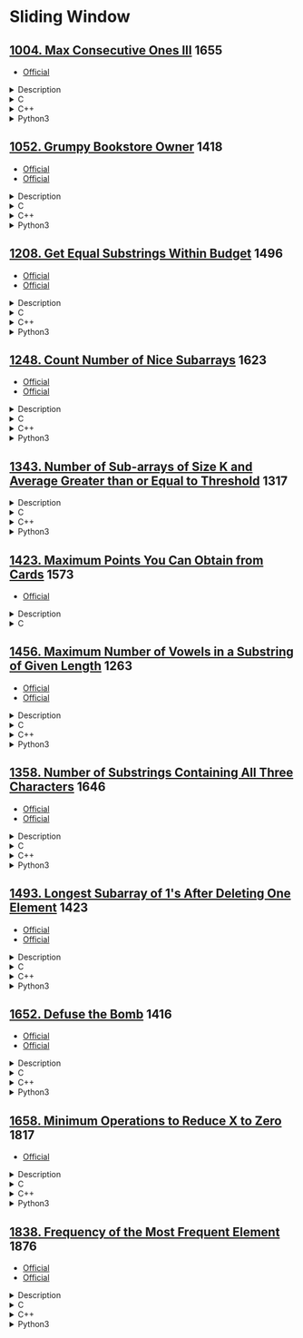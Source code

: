 # Sliding Window

## [1004. Max Consecutive Ones III](https://leetcode.com/problems/max-consecutive-ones-iii/)  1655

- [Official](https://leetcode.cn/problems/max-consecutive-ones-iii/solutions/608931/zui-da-lian-xu-1de-ge-shu-iii-by-leetcod-hw12/)

<details><summary>Description</summary>

```text
Given a binary array nums and an integer k,
return the maximum number of consecutive 1's in the array if you can flip at most k 0's.

Example 1:
Input: nums = [1,1,1,0,0,0,1,1,1,1,0], k = 2
Output: 6
Explanation: [1,1,1,0,0,1,1,1,1,1,1]
Bolded numbers were flipped from 0 to 1. The longest subarray is underlined.

Example 2:
Input: nums = [0,0,1,1,0,0,1,1,1,0,1,1,0,0,0,1,1,1,1], k = 3
Output: 10
Explanation: [0,0,1,1,1,1,1,1,1,1,1,1,0,0,0,1,1,1,1]
Bolded numbers were flipped from 0 to 1. The longest subarray is underlined.

Constraints:
1 <= nums.length <= 10^5
nums[i] is either 0 or 1.
0 <= k <= nums.length
```

<details><summary>Hint</summary>

```text
1. One thing's for sure, we will only flip a zero if it extends an existing window of 1s.
   Otherwise, there's no point in doing it, right? Think Sliding Window!
2. Since we know this problem can be solved using the sliding window construct,
   we might as well focus in that direction for hints.
   Basically, in a given window, we can never have > K zeros, right?
3. We don't have a fixed size window in this case.
   The window size can grow and shrink depending upon the number of zeros we have
   (we don't actually have to flip the zeros here!).
4. The way to shrink or expand a window would be based on the number of zeros that can still be flipped and so on.
```

</details>

</details>

<details><summary>C</summary>

```c
int longestOnes(int *nums, int numsSize, int k) {
    int retVal = 0;

    int flip = 0;
    int left = 0;
    int right = 0;
    for (right = 0; right < numsSize; ++right) {
        flip += (1 - nums[right]);
        while (flip > k) {
            flip -= (1 - nums[left]);
            left += 1;
        }

        retVal = fmax(retVal, right - left + 1);
    }

    return retVal;
}
```

</details>

<details><summary>C++</summary>

```c++
class Solution {
   public:
    int longestOnes(vector<int>& nums, int k) {
        int retVal = 0;

        int numsSize = nums.size();

        int flip = 0;
        int left = 0;
        int right = 0;
        for (right = 0; right < numsSize; ++right) {
            flip += (1 - nums[right]);
            while (flip > k) {
                flip -= (1 - nums[left]);
                left += 1;
            }

            retVal = max(retVal, right - left + 1);
        }

        return retVal;
    }
};
```

</details>

<details><summary>Python3</summary>

```python
class Solution:
    def longestOnes(self, nums: List[int], k: int) -> int:
        retVal = 0

        numsSize = len(nums)

        flip = 0
        left = 0
        right = 0
        for right in range(numsSize):
            flip += (1 - nums[right])
            while flip > k:
                flip -= (1 - nums[left])
                left += 1

            retVal = max(retVal, right - left + 1)

        return retVal
```

</details>

## [1052. Grumpy Bookstore Owner](https://leetcode.com/problems/grumpy-bookstore-owner/)  1418

- [Official](https://leetcode.com/problems/grumpy-bookstore-owner/editorial/)
- [Official](https://leetcode.cn/problems/grumpy-bookstore-owner/solutions/615133/ai-sheng-qi-de-shu-dian-lao-ban-by-leetc-dloq/)

<details><summary>Description</summary>

```text
There is a bookstore owner that has a store open for n minutes. Every minute, some number of customers enter the store.
You are given an integer array customers of length n where customers[i] is the number of the customer
that enters the store at the start of the ith minute and all those customers leave after the end of that minute.

On some minutes, the bookstore owner is grumpy.
You are given a binary array grumpy
where grumpy[i] is 1 if the bookstore owner is grumpy during the ith minute, and is 0 otherwise.

When the bookstore owner is grumpy, the customers of that minute are not satisfied, otherwise, they are satisfied.

The bookstore owner knows a secret technique to keep themselves not grumpy for minutes consecutive minutes,
but can only use it once.

Return the maximum number of customers that can be satisfied throughout the day.

Example 1:
Input: customers = [1,0,1,2,1,1,7,5], grumpy = [0,1,0,1,0,1,0,1], minutes = 3
Output: 16
Explanation: The bookstore owner keeps themselves not grumpy for the last 3 minutes.
The maximum number of customers that can be satisfied = 1 + 1 + 1 + 1 + 7 + 5 = 16.

Example 2:
Input: customers = [1], grumpy = [0], minutes = 1
Output: 1

Constraints:
n == customers.length == grumpy.length
1 <= minutes <= n <= 2 * 10^4
0 <= customers[i] <= 1000
grumpy[i] is either 0 or 1.
```

<details><summary>Hint</summary>

```text
1. Say the store owner uses their power in minute 1 to X and we have some answer A.
   If they instead use their power from minute 2 to X+1,
   we only have to use data from minutes 1, 2, X and X+1 to update our answer A.
```

</details>

</details>

<details><summary>C</summary>

```c
int maxSatisfied(int* customers, int customersSize, int* grumpy, int grumpySize, int minutes) {
    int retVal = 0;

    int i;

    // Calculate initial number of unrealized customers in first 'minutes' window
    int unrealizedCustomers = 0;
    for (i = 0; i < minutes; ++i) {
        unrealizedCustomers += customers[i] * grumpy[i];
    }
    int maxUnrealizedCustomers = unrealizedCustomers;

    // Slide the 'minutes' window across the rest of the customers array
    for (i = minutes; i < customersSize; ++i) {
        // Add current minute's unsatisfied customers if the owner is grumpy
        // and remove the customers that are out of the current window
        unrealizedCustomers += customers[i] * grumpy[i];
        unrealizedCustomers -= customers[i - minutes] * grumpy[i - minutes];

        // Update the maximum unrealized customers
        maxUnrealizedCustomers = fmax(maxUnrealizedCustomers, unrealizedCustomers);
    }

    // Start with maximum possible satisfied customers due to secret technique
    int totalCustomers = maxUnrealizedCustomers;

    // Add the satisfied customers during non-grumpy minutes
    for (i = 0; i < customersSize; ++i) {
        totalCustomers += customers[i] * (1 - grumpy[i]);
    }

    // Return the maximum number of satisfied customers
    retVal = totalCustomers;

    return retVal;
}
```

</details>

<details><summary>C++</summary>

```c++
class Solution {
   public:
    int maxSatisfied(vector<int>& customers, vector<int>& grumpy, int minutes) {
        int retVal = 0;

        // Calculate initial number of unrealized customers in first 'minutes' window
        int unrealizedCustomers = 0;
        for (int i = 0; i < minutes; ++i) {
            unrealizedCustomers += customers[i] * grumpy[i];
        }
        int maxUnrealizedCustomers = unrealizedCustomers;

        // Slide the 'minutes' window across the rest of the customers array
        int customersSize = customers.size();
        for (int i = minutes; i < customersSize; ++i) {
            // Add current minute's unsatisfied customers if the owner is grumpy
            // and remove the customers that are out of the current window
            unrealizedCustomers += customers[i] * grumpy[i];
            unrealizedCustomers -= customers[i - minutes] * grumpy[i - minutes];

            // Update the maximum unrealized customers
            maxUnrealizedCustomers = max(maxUnrealizedCustomers, unrealizedCustomers);
        }

        // Start with maximum possible satisfied customers due to secret technique
        int totalCustomers = maxUnrealizedCustomers;

        // Add the satisfied customers during non-grumpy minutes
        for (int i = 0; i < customersSize; ++i) {
            totalCustomers += customers[i] * (1 - grumpy[i]);
        }

        // Return the maximum number of satisfied customers
        retVal = totalCustomers;

        return retVal;
    }
};
```

</details>

<details><summary>Python3</summary>

```python
class Solution:
    def maxSatisfied(self, customers: List[int], grumpy: List[int], minutes: int) -> int:
        retVal = 0

        # Calculate initial number of unrealized customers in first 'minutes' window
        unrealizedCustomers = 0
        for i in range(minutes):
            unrealizedCustomers += customers[i] * grumpy[i]
        maxUnrealizedCustomers = unrealizedCustomers

        # Slide the 'minutes' window across the rest of the customers array
        customersSize = len(customers)
        for i in range(minutes, customersSize):
            # Add current minute's unsatisfied customers if the owner is grumpy
            # and remove the customers that are out of the current window
            unrealizedCustomers += customers[i] * grumpy[i]
            unrealizedCustomers -= customers[i - minutes] * grumpy[i - minutes]

            # Update the maximum unrealized customers
            maxUnrealizedCustomers = max(maxUnrealizedCustomers, unrealizedCustomers)

        # Start with maximum possible satisfied customers due to secret technique
        totalCustomers = maxUnrealizedCustomers

        # Add the satisfied customers during non-grumpy minutes
        for i in range(customersSize):
            totalCustomers += customers[i] * (1 - grumpy[i])

        # Return the maximum number of satisfied customers
        retVal = totalCustomers

        return retVal
```

</details>

## [1208. Get Equal Substrings Within Budget](https://leetcode.com/problems/get-equal-substrings-within-budget/)  1496

- [Official](https://leetcode.com/problems/get-equal-substrings-within-budget/editorial/)
- [Official](https://leetcode.cn/problems/get-equal-substrings-within-budget/solutions/591367/jin-ke-neng-shi-zi-fu-chuan-xiang-deng-b-higz/)

<details><summary>Description</summary>

```text
You are given two strings s and t of the same length and an integer maxCost.

You want to change s to t. Changing the ith character of s to ith character of t costs |s[i] - t[i]|
(i.e., the absolute difference between the ASCII values of the characters).

Return the maximum length of a substring of s that can be changed to be the same
as the corresponding substring of t with a cost less than or equal to maxCost.
If there is no substring from s that can be changed to its corresponding substring from t, return 0.

Example 1:
Input: s = "abcd", t = "bcdf", maxCost = 3
Output: 3
Explanation: "abc" of s can change to "bcd".
That costs 3, so the maximum length is 3.

Example 2:
Input: s = "abcd", t = "cdef", maxCost = 3
Output: 1
Explanation: Each character in s costs 2 to change to character in t,  so the maximum length is 1.

Example 3:
Input: s = "abcd", t = "acde", maxCost = 0
Output: 1
Explanation: You cannot make any change, so the maximum length is 1.

Constraints:
1 <= s.length <= 10^5
t.length == s.length
0 <= maxCost <= 10^6
s and t consist of only lowercase English letters.
```

<details><summary>Hint</summary>

```text
1. Calculate the differences between a[i] and b[i].
2. Use a sliding window to track the longest valid substring.
```

</details>

</details>

<details><summary>C</summary>

```c
int equalSubstring(char* s, char* t, int maxCost) {
    int retVal = 0;

    int sSize = strlen(s);

    int cost = 0;
    int start = 0;
    int end = 0;
    for (end = 0; end < sSize; ++end) {
        cost += abs(s[end] - t[end]);
        while (cost > maxCost) {
            cost -= abs(s[start] - t[start]);
            start += 1;
        }
        retVal = fmax(retVal, end - start + 1);
    }

    return retVal;
}
```

</details>

<details><summary>C++</summary>

```c++
class Solution {
   public:
    int equalSubstring(string s, string t, int maxCost) {
        int retVal = 0;

        int sSize = s.size();

        int cost = 0;
        int start = 0;
        int end = 0;
        for (end = 0; end < sSize; ++end) {
            cost += abs(s[end] - t[end]);
            while (cost > maxCost) {
                cost -= abs(s[start] - t[start]);
                start += 1;
            }
            retVal = max(retVal, end - start + 1);
        }

        return retVal;
    }
};
```

</details>

<details><summary>Python3</summary>

```python
class Solution:
    def equalSubstring(self, s: str, t: str, maxCost: int) -> int:
        retVal = 0

        sSize = len(s)

        cost = 0
        start = 0
        end = 0
        for end in range(sSize):
            cost += abs(ord(s[end]) - ord(t[end]))
            while cost > maxCost:
                cost -= abs(ord(s[start]) - ord(t[start]))
                start += 1
            retVal = max(retVal, end-start+1)

        return retVal
```

</details>

## [1248. Count Number of Nice Subarrays](https://leetcode.com/problems/count-number-of-nice-subarrays/)  1623

- [Official](https://leetcode.com/problems/count-number-of-nice-subarrays/editorial/)
- [Official](https://leetcode.cn/problems/count-number-of-nice-subarrays/solutions/211268/tong-ji-you-mei-zi-shu-zu-by-leetcode-solution/)

<details><summary>Description</summary>

```text
Given an array of integers nums and an integer k. A continuous subarray is called nice if there are k odd numbers on it.

Return the number of nice sub-arrays.

Example 1:
Input: nums = [1,1,2,1,1], k = 3
Output: 2
Explanation: The only sub-arrays with 3 odd numbers are [1,1,2,1] and [1,2,1,1].

Example 2:
Input: nums = [2,4,6], k = 1
Output: 0
Explanation: There are no odd numbers in the array.

Example 3:
Input: nums = [2,2,2,1,2,2,1,2,2,2], k = 2
Output: 16

Constraints:
1 <= nums.length <= 50000
1 <= nums[i] <= 10^5
1 <= k <= nums.length
```

<details><summary>Hint</summary>

```text
1. After replacing each even by zero and every odd by one can we use prefix sum to find answer ?
2. Can we use two pointers to count number of sub-arrays ?
3. Can we store indices of odd numbers and for each k indices count number of sub-arrays contains them ?
```

</details>

</details>

<details><summary>C</summary>

```c
int numberOfSubarrays(int* nums, int numsSize, int k) {
    int retVal = 0;

    int initialGap = 0;
    int qsize = 0;
    int start = 0;
    for (int end = 0; end < numsSize; ++end) {
        // If current element is odd, increment qsize by 1.
        if (nums[end] % 2 == 1) {
            qsize += 1;
        }

        if (qsize == k) {
            initialGap = 0;

            // Calculate the number of even elements in the beginning of subarray.
            while (qsize == k) {
                qsize -= nums[start] % 2;
                initialGap += 1;
                start += 1;
            }
        }

        retVal += initialGap;
    }

    return retVal;
}
```

</details>

<details><summary>C++</summary>

```c++
class Solution {
   public:
    int numberOfSubarrays(vector<int>& nums, int k) {
        int retVal = 0;

        int numsSize = nums.size();

        int initialGap = 0;
        int qsize = 0;
        int start = 0;
        for (int end = 0; end < numsSize; ++end) {
            // If current element is odd, increment qsize by 1.
            if (nums[end] % 2 == 1) {
                qsize += 1;
            }

            if (qsize == k) {
                initialGap = 0;

                // Calculate the number of even elements in the beginning of subarray.
                while (qsize == k) {
                    qsize -= nums[start] % 2;
                    initialGap += 1;
                    start += 1;
                }
            }

            retVal += initialGap;
        }

        return retVal;
    }
};
```

</details>

<details><summary>Python3</summary>

```python
class Solution:
    def numberOfSubarrays(self, nums: List[int], k: int) -> int:
        retVal = 0

        numsSize = len(nums)

        initialGap = 0
        qsize = 0
        start = 0
        for end in range(numsSize):
            # If current element is odd, increment qsize by 1.
            if nums[end] % 2 == 1:
                qsize += 1

            if qsize == k:
                initialGap = 0

                while qsize == k:   # Calculate the number of even elements in the beginning of subarray.
                    qsize -= nums[start] % 2
                    initialGap += 1
                    start += 1

            retVal += initialGap

        return retVal
```

</details>

## [1343. Number of Sub-arrays of Size K and Average Greater than or Equal to Threshold](https://leetcode.com/problems/number-of-sub-arrays-of-size-k-and-average-greater-than-or-equal-to-threshold/)  1317

<details><summary>Description</summary>

```text
Given an array of integers arr and two integers k and threshold,
return the number of sub-arrays of size k and average greater than or equal to threshold.

Example 1:
Input: arr = [2,2,2,2,5,5,5,8], k = 3, threshold = 4
Output: 3
Explanation: Sub-arrays [2,5,5],[5,5,5] and [5,5,8] have averages 4, 5 and 6 respectively.
All other sub-arrays of size 3 have averages less than 4 (the threshold).

Example 2:
Input: arr = [11,13,17,23,29,31,7,5,2,3], k = 3, threshold = 5
Output: 6
Explanation: The first 6 sub-arrays of size 3 have averages greater than 5. Note that averages are not integers.

Constraints:
1 <= arr.length <= 10^5
1 <= arr[i] <= 10^4
1 <= k <= arr.length
0 <= threshold <= 10^4
```

<details><summary>Hint</summary>

```text
1. Start with a window of size K and test its average against the threshold.
2. Keep moving the window by one element maintaining its size k until you cover the whole array.
   count number of windows that satisfy that its average is greater than the threshold.
```

</details>

</details>

<details><summary>C</summary>

```c
int numOfSubarrays(int* arr, int arrSize, int k, int threshold) {
    int retVal = 0;

    long long prefixSum = 0;  // 1 <= arr.length <= 10^5, 1 <= arr[i] <= 10^4, 1 <= k <= arr.length
    int i;
    for (i = 0; i < (k - 1); ++i) {
        prefixSum += arr[i];
    }

    for (i = (k - 1); i < arrSize; ++i) {
        prefixSum += arr[i];
        if ((prefixSum / k) >= threshold) {
            ++retVal;
        }

        prefixSum -= arr[i - k + 1];
    }

    return retVal;
}
```

</details>

<details><summary>C++</summary>

```c++
class Solution {
   public:
    int numOfSubarrays(vector<int>& arr, int k, int threshold) {
        int retVal = 0;

        int arrSize = arr.size();

        long long prefixSum = 0;  // 1 <= arr.length <= 10^5, 1 <= arr[i] <= 10^4, 1 <= k <= arr.length
        for (int i = 0; i < (k - 1); ++i) {
            prefixSum += arr[i];
        }

        for (int i = (k - 1); i < arrSize; ++i) {
            prefixSum += arr[i];
            if ((prefixSum / k) >= threshold) {
                ++retVal;
            }

            prefixSum -= arr[i - k + 1];
        }

        return retVal;
    }
};
```

</details>

<details><summary>Python3</summary>

```python
class Solution:
    def numOfSubarrays(self, arr: List[int], k: int, threshold: int) -> int:
        retVal = 0

        arrSize = len(arr)

        prefixSum = 0
        for i in range(k-1):
            prefixSum += arr[i]

        for i in range(k-1, arrSize):
            prefixSum += arr[i]
            if prefixSum // k >= threshold:
                retVal += 1
            prefixSum -= arr[i-k+1]

        return retVal
```

</details>

## [1423. Maximum Points You Can Obtain from Cards](https://leetcode.com/problems/maximum-points-you-can-obtain-from-cards/)  1573

- [Official](https://leetcode.cn/problems/maximum-points-you-can-obtain-from-cards/solutions/514347/ke-huo-de-de-zui-da-dian-shu-by-leetcode-7je9/)

<details><summary>Description</summary>

```text
There are several cards arranged in a row, and each card has an associated number of points.
The points are given in the integer array cardPoints.

In one step, you can take one card from the beginning or from the end of the row. You have to take exactly k cards.

Your score is the sum of the points of the cards you have taken.

Given the integer array cardPoints and the integer k, return the maximum score you can obtain.

Example 1:
Input: cardPoints = [1,2,3,4,5,6,1], k = 3
Output: 12
Explanation: After the first step, your score will always be 1.
However, choosing the rightmost card first will maximize your total score.
The optimal strategy is to take the three cards on the right, giving a final score of 1 + 6 + 5 = 12.

Example 2:
Input: cardPoints = [2,2,2], k = 2
Output: 4
Explanation: Regardless of which two cards you take, your score will always be 4.

Example 3:
Input: cardPoints = [9,7,7,9,7,7,9], k = 7
Output: 55
Explanation: You have to take all the cards. Your score is the sum of points of all cards.

Constraints:
1 <= cardPoints.length <= 10^5
1 <= cardPoints[i] <= 10^4
1 <= k <= cardPoints.length
```

</details>

<details><summary>C</summary>

```c
int maxScore(int* cardPoints, int cardPointsSize, int k) {
    int retVal = 0;

    /* maximum sum of k elements that take one card from the beginning or from the end of the row
     * => minimum sum of n-k continuously elements
     *
     *  +---------------------------+
     *  | 1 | 2 | 3 | 4 | 5 | 6 | 1 |
     *  +---------------------------+
     *  |->minsum(n-k)<-|
     *      |->minsum(n-k)<-|
     *          |->minsum(n-k)<-|
     *              |->minsum(n-k)<-|
     */
    int windowSum = 0;
    int windowSize = cardPointsSize - k;
    int i;
    for (i = 0; i < windowSize; ++i) {
        windowSum += cardPoints[i];
    }

    int totalSum = windowSum;
    int minSum = windowSum;
    for (i = windowSize; i < cardPointsSize; ++i) {
        totalSum += cardPoints[i];

        windowSum += (cardPoints[i] - cardPoints[i - windowSize]);
        minSum = fmin(minSum, windowSum);
    }
    retVal = totalSum - minSum;

    return retVal;
}
```

</details>

## [1456. Maximum Number of Vowels in a Substring of Given Length](https://leetcode.com/problems/maximum-number-of-vowels-in-a-substring-of-given-length/)  1263

- [Official](https://leetcode.com/problems/maximum-number-of-vowels-in-a-substring-of-given-length/editorial/)
- [Official](https://leetcode.cn/problems/maximum-number-of-vowels-in-a-substring-of-given-length/solutions/518995/ding-chang-zi-chuan-zhong-yuan-yin-de-zu-4ka7/)

<details><summary>Description</summary>

```text
Given a string s and an integer k, return the maximum number of vowel letters in any substring of s with length k.

Vowel letters in English are 'a', 'e', 'i', 'o', and 'u'.

Example 1:
Input: s = "abciiidef", k = 3
Output: 3
Explanation: The substring "iii" contains 3 vowel letters.

Example 2:
Input: s = "aeiou", k = 2
Output: 2
Explanation: Any substring of length 2 contains 2 vowels.

Example 3:
Input: s = "leetcode", k = 3
Output: 2
Explanation: "lee", "eet" and "ode" contain 2 vowels.

Constraints:
1 <= s.length <= 10^5
s consists of lowercase English letters.
1 <= k <= s.length
```

<details><summary>Hint</summary>

```text
1. Keep a window of size k and maintain the number of vowels in it.
2. Keep moving the window and update the number of vowels while moving. Answer is max number of vowels of any window.
```

</details>

</details>

<details><summary>C</summary>

```c
int maxVowels(char* s, int k) {
    int retVal = 0;

#define MAX_VOWELS_SIZE (5)
    char vowels[MAX_VOWELS_SIZE] = {'a', 'e', 'i', 'o', 'u'};

    int i, j;

    int count = 0;
    for (i = 0; i < k; ++i) {
        for (j = 0; j < MAX_VOWELS_SIZE; ++j) {
            if (s[i] == vowels[j]) {
                ++count;
                break;
            }
        }
    }
    retVal = count;

    int sSize = strlen(s);
    for (i = k; i < sSize; ++i) {
        for (j = 0; j < MAX_VOWELS_SIZE; ++j) {
            if (s[i] == vowels[j]) {
                ++count;
            }

            if (s[i - k] == vowels[j]) {
                --count;
            }
        }
        retVal = fmax(retVal, count);
    }

    return retVal;
}
```

</details>

<details><summary>C++</summary>

```c++
class Solution {
   public:
    int maxVowels(string s, int k) {
        int retVal = 0;

        vector<char> vowels = {'a', 'e', 'i', 'o', 'u'};

        int count = 0;
        for (int i = 0; i < k; ++i) {
            for (auto c : vowels) {
                if (s[i] == c) {
                    ++count;
                    break;
                }
            }
        }
        retVal = count;

        int sSize = s.size();
        for (int i = k; i < sSize; ++i) {
            for (auto c : vowels) {
                if (s[i] == c) {
                    ++count;
                }

                if (s[i - k] == c) {
                    --count;
                }
            }
            retVal = max(retVal, count);
        }

        return retVal;
    }
};
```

</details>

<details><summary>Python3</summary>

```python
class Solution:
    def maxVowels(self, s: str, k: int) -> int:
        retVal = 0

        vowels = {'a', 'e', 'i', 'o', 'u'}

        count = 0
        for i in range(k):
            count += int(s[i] in vowels)
        retVal = count

        for i in range(k, len(s)):
            count += int(s[i] in vowels)
            count -= int(s[i - k] in vowels)
            retVal = max(retVal, count)

        return retVal
```

</details>

## [1358. Number of Substrings Containing All Three Characters](https://leetcode.com/problems/number-of-substrings-containing-all-three-characters/)  1646

- [Official](https://leetcode.com/problems/number-of-substrings-containing-all-three-characters/editorial/)
- [Official](https://leetcode.cn/problems/number-of-substrings-containing-all-three-characters/solutions/109170/bao-han-suo-you-san-chong-zi-fu-de-zi-zi-fu-chuan-/)

<details><summary>Description</summary>

```text
Given a string s consisting only of characters a, b and c.

Return the number of substrings containing at least one occurrence of all these characters a, b and c.

Example 1:
Input: s = "abcabc"
Output: 10
Explanation: The substrings containing at least one occurrence of
the characters a, b and c are "abc", "abca", "abcab", "abcabc", "bca", "bcab", "bcabc", "cab", "cabc" and "abc" (again).

Example 2:
Input: s = "aaacb"
Output: 3
Explanation: The substrings containing at least one occurrence of
the characters a, b and c are "aaacb", "aacb" and "acb".

Example 3:
Input: s = "abc"
Output: 1

Constraints:
3 <= s.length <= 5 x 10^4
s only consists of a, b or c characters.
```

<details><summary>Hint</summary>

```text
1. For each position we simply need to find the first occurrence of a/b/c on or after this position.
2. So we can pre-compute three link-list of indices of each a, b, and c.
```

</details>

</details>

<details><summary>C</summary>

```c
int numberOfSubstrings(char* s) {
    int retVal = 0;

    int lastPos[3] = {-1, -1, -1};  // Track last position of a, b, c
    int sSize = strlen(s);
    for (int pos = 0; pos < sSize; pos++) {
        // Update last position of current character
        lastPos[s[pos] - 'a'] = pos;

        // Add count of valid substrings ending at current position
        // If any character is missing, min will be -1
        // Else min gives leftmost required character position
        retVal += 1 + fmin(lastPos[0], fmin(lastPos[1], lastPos[2]));
    }

    return retVal;
}
```

</details>

<details><summary>C++</summary>

```c++
class Solution {
   public:
    int numberOfSubstrings(string s) {
        int retVal = 0;

        vector<int> lastPos = {-1, -1, -1};  // Track last position of a, b, c
        int sSize = s.length();
        for (int pos = 0; pos < sSize; pos++) {
            // Update last position of current character
            lastPos[s[pos] - 'a'] = pos;

            // Add count of valid substrings ending at current position
            // If any character is missing, min will be -1
            // Else min gives leftmost required character position
            retVal += 1 + min({lastPos[0], lastPos[1], lastPos[2]});
        }

        return retVal;
    }
};
```

</details>

<details><summary>Python3</summary>

```python
class Solution:
    def numberOfSubstrings(self, s: str) -> int:
        retVal = 0

        lastPos = [-1] * 3  # Track last position of a, b, c
        sSize = len(s)
        for pos in range(sSize):
            # Update last position of current character
            lastPos[ord(s[pos]) - ord("a")] = pos

            # Add count of valid substrings ending at current position
            # If any character is missing, min will be -1
            # Else min gives leftmost required character position
            retVal += 1 + min(lastPos)

        return retVal
```

</details>

## [1493. Longest Subarray of 1's After Deleting One Element](https://leetcode.com/problems/longest-subarray-of-1s-after-deleting-one-element/)  1423

- [Official](https://leetcode.com/problems/longest-subarray-of-1s-after-deleting-one-element/editorial/)
- [Official](https://leetcode.cn/problems/longest-subarray-of-1s-after-deleting-one-element/solutions/327132/shan-diao-yi-ge-yuan-su-yi-hou-quan-wei-1-de-zui-c/)

<details><summary>Description</summary>

```text
Given a binary array nums, you should delete one element from it.

Return the size of the longest non-empty subarray containing only 1's in the resulting array.
Return 0 if there is no such subarray.

Example 1:
Input: nums = [1,1,0,1]
Output: 3
Explanation: After deleting the number in position 2, [1,1,1] contains 3 numbers with value of 1's.

Example 2:
Input: nums = [0,1,1,1,0,1,1,0,1]
Output: 5
Explanation: After deleting the number in position 4, [0,1,1,1,1,1,0,1] longest subarray with value of 1's is [1,1,1,1,1].

Example 3:
Input: nums = [1,1,1]
Output: 2
Explanation: You must delete one element.

Constraints:
1 <= nums.length <= 10^5
nums[i] is either 0 or 1.
```

<details><summary>Hint</summary>

```text
1. Maintain a sliding window where there is at most one zero on it.
```

</details>

</details>

<details><summary>C</summary>

```c
int longestSubarray(int* nums, int numsSize) {
    int retVal = 0;

    int i;
    int start = 0;
    int zeroCount = 0;
    for (i = 0; i < numsSize; ++i) {
        if (nums[i] == 0) {
            ++zeroCount;
        }

        while (zeroCount > 1) {
            if (nums[start] == 0) {
                --zeroCount;
            }
            ++start;
        }

        retVal = fmax(retVal, i - start);
    }

    return retVal;
}
```

</details>

<details><summary>C++</summary>

```c++
class Solution {
   public:
    int longestSubarray(vector<int>& nums) {
        int retVal = 0;

        int numsSize = nums.size();

        int start = 0;
        int zeroCount = 0;
        for (int i = 0; i < numsSize; ++i) {
            if (nums[i] == 0) {
                ++zeroCount;
            }

            while (zeroCount > 1) {
                if (nums[start] == 0) {
                    --zeroCount;
                }
                ++start;
            }

            retVal = max(retVal, i - start);
        }

        return retVal;
    }
};
```

</details>

<details><summary>Python3</summary>

```python
class Solution:
    def longestSubarray(self, nums: List[int]) -> int:
        retVal = 0

        numsSize = len(nums)

        start = 0
        zeroCount = 0
        for i in range(numsSize):
            if nums[i] == 0:
                zeroCount += 1

            while zeroCount > 1:
                if nums[start] == 0:
                    zeroCount -= 1
                start += 1

            retVal = max(retVal, i-start)

        return retVal
```

</details>

## [1652. Defuse the Bomb](https://leetcode.com/problems/defuse-the-bomb/)  1416

- [Official](https://leetcode.com/problems/defuse-the-bomb/editorial/)
- [Official](https://leetcode.cn/problems/defuse-the-bomb/solutions/1843157/chai-zha-dan-by-leetcode-solution-01x3/)

<details><summary>Description</summary>

```text
You have a bomb to defuse, and your time is running out!
Your informer will provide you with a circular array code of length of n and a key k.

To decrypt the code, you must replace every number. All the numbers are replaced simultaneously.
- If k > 0, replace the ith number with the sum of the next k numbers.
- If k < 0, replace the ith number with the sum of the previous k numbers.
- If k == 0, replace the ith number with 0.

As code is circular, the next element of code[n-1] is code[0], and the previous element of code[0] is code[n-1].

Given the circular array code and an integer key k, return the decrypted code to defuse the bomb!

Example 1:
Input: code = [5,7,1,4], k = 3
Output: [12,10,16,13]
Explanation: Each number is replaced by the sum of the next 3 numbers.
The decrypted code is [7+1+4, 1+4+5, 4+5+7, 5+7+1]. Notice that the numbers wrap around.

Example 2:
Input: code = [1,2,3,4], k = 0
Output: [0,0,0,0]
Explanation: When k is zero, the numbers are replaced by 0.

Example 3:
Input: code = [2,4,9,3], k = -2
Output: [12,5,6,13]
Explanation: The decrypted code is [3+9, 2+3, 4+2, 9+4].
Notice that the numbers wrap around again. If k is negative, the sum is of the previous numbers.

Constraints:
n == code.length
1 <= n <= 100
1 <= code[i] <= 100
-(n - 1) <= k <= n - 1
```

<details><summary>Hint</summary>

```text
1. As the array is circular, use modulo to find the correct index.
2. The constraints are low enough for a brute-force solution.
```

</details>

</details>

<details><summary>C</summary>

```c
/**
 * Note: The returned array must be malloced, assume caller calls free().
 */
int *decrypt(int *code, int codeSize, int k, int *returnSize) {
    int *pRetVal = NULL;

    (*returnSize) = 0;
    pRetVal = (int *)calloc(codeSize, sizeof(int));
    if (pRetVal == NULL) {
        perror("calloc");
        return pRetVal;
    }
    (*returnSize) = codeSize;

    if (k == 0) {
        return pRetVal;
    }

    int start = 1;
    int end = k;
    if (k < 0) {  // If k < 0, the starting point will be end of the array.
        start = codeSize - abs(k);
        end = codeSize - 1;
    }

    int sum = 0;
    for (int i = start; i <= end; i++) {
        sum += code[i];
    }

    // Scan through the code array as i moving to the right, update the window sum.
    for (int i = 0; i < codeSize; i++) {
        pRetVal[i] = sum;
        sum -= code[start % codeSize];
        sum += code[(end + 1) % codeSize];
        start++;
        end++;
    }

    return pRetVal;
}
```

</details>

<details><summary>C++</summary>

```c++
class Solution {
   public:
    vector<int> decrypt(vector<int>& code, int k) {
        vector<int> retVal;

        int codeSize = code.size();

        retVal.assign(codeSize, 0);
        if (k == 0) {
            return retVal;
        }

        int start = 1;
        int end = k;
        if (k < 0) {  // If k < 0, the starting point will be end of the array.
            start = codeSize - abs(k);
            end = codeSize - 1;
        }

        int sum = 0;
        for (int i = start; i <= end; i++) {
            sum += code[i];
        }

        // Scan through the code array as i moving to the right, update the window sum.
        for (int i = 0; i < codeSize; i++) {
            retVal[i] = sum;
            sum -= code[start % codeSize];
            sum += code[(end + 1) % codeSize];
            start++;
            end++;
        }

        return retVal;
    }
};
```

</details>

<details><summary>Python3</summary>

```python
class Solution:
    def decrypt(self, code: List[int], k: int) -> List[int]:
        retVal = []

        codeSize = len(code)
        retVal = [0] * codeSize
        if k == 0:
            return retVal

        start = 1
        end = k
        if k < 0:  # If k < 0, the starting point will be end of the array.
            start = codeSize - abs(k)
            end = codeSize - 1

        sum = 0
        for i in range(start, end + 1):
            sum += code[i]

        # Scan through the code array as i moving to the right, update the window sum.
        for i in range(codeSize):
            retVal[i] = sum
            sum -= code[start % codeSize]
            sum += code[(end + 1) % codeSize]
            start += 1
            end += 1

        return retVal
```

</details>

## [1658. Minimum Operations to Reduce X to Zero](https://leetcode.com/problems/minimum-operations-to-reduce-x-to-zero/)  1817

- [Official](https://leetcode.cn/problems/minimum-operations-to-reduce-x-to-zero/solutions/2047253/jiang-x-jian-dao-0-de-zui-xiao-cao-zuo-s-hl7u/)

<details><summary>Description</summary>

```text
You are given an integer array nums and an integer x.
In one operation, you can either remove the leftmost
or the rightmost element from the array nums and subtract its value from x.
Note that this modifies the array for future operations.

Return the minimum number of operations to reduce x to exactly 0 if it is possible, otherwise, return -1.

Example 1:
Input: nums = [1,1,4,2,3], x = 5
Output: 2
Explanation: The optimal solution is to remove the last two elements to reduce x to zero.

Example 2:
Input: nums = [5,6,7,8,9], x = 4
Output: -1

Example 3:
Input: nums = [3,2,20,1,1,3], x = 10
Output: 5
Explanation: The optimal solution is to remove the last three elements
and the first two elements (5 operations in total) to reduce x to zero.

Constraints:
1 <= nums.length <= 10^5
1 <= nums[i] <= 10^4
1 <= x <= 10^9
```

<details><summary>Hint</summary>

```text
1. Think in reverse; instead of finding the minimum prefix + suffix, find the maximum subarray.
2. Finding the maximum subarray is standard and can be done greedily.
```

</details>

</details>

<details><summary>C</summary>

```c
int minOperations(int* nums, int numsSize, int x) {
    int retVal = -1;

    int target = 0;
    int i;
    for (i = 0; i < numsSize; ++i) {
        target += nums[i];
    }
    target -= x;
    if (target < 0) {
        return retVal;
    }

    /* https://leetcode.cn/problems/minimum-operations-to-reduce-x-to-zero/solutions/485281/shi-yong-hua-dong-chuang-kou-zhao-zhong-jian-zui-c/
     *  sum(fragment of nums) = sum(nums) - x
     *  Example
     *  +-------------------+   +----------------------------+
     *  | sum-x     | x=5   |   | x=10  | sum-x  | x=10      |
     *  | = 11-5    |       |   |       | =30-10 |           |
     *  +-------------------+   +----------------------------+
     *  | 1 | 1 | 4 | 2 | 3 |   | 3 | 2 |   20   | 1 | 1 | 3 |
     *  +-------------------+   +----------------------------+
     */
    int sum = 0;
    int head = 0;
    int tail = 0;
    for (tail = 0; tail < numsSize; ++tail) {
        sum += nums[tail];

        while (sum > target) {
            sum -= nums[head];
            ++head;
        }

        if (sum == target) {
            retVal = fmax(retVal, (tail - head + 1));
        }
    }
    retVal = ((retVal < 0) ? (-1) : (numsSize - retVal));

    return retVal;
}
```

</details>

<details><summary>C++</summary>

```c++
class Solution {
   public:
    int minOperations(vector<int>& nums, int x) {
        int retVal = -1;

        int target = accumulate(nums.begin(), nums.end(), 0) - x;
        if (target < 0) {
            return retVal;
        }

        /* https://leetcode.cn/problems/minimum-operations-to-reduce-x-to-zero/solutions/485281/shi-yong-hua-dong-chuang-kou-zhao-zhong-jian-zui-c/
         *  sum(fragment of nums) = sum(nums) - x
         *  Example
         *  +-------------------+   +----------------------------+
         *  | sum-x     | x=5   |   | x=10  | sum-x  | x=10      |
         *  | = 11-5    |       |   |       | =30-10 |           |
         *  +-------------------+   +----------------------------+
         *  | 1 | 1 | 4 | 2 | 3 |   | 3 | 2 |   20   | 1 | 1 | 3 |
         *  +-------------------+   +----------------------------+
         */
        int numsSize = nums.size();
        int sum = 0;
        int start = 0;
        for (int tail = 0; tail < numsSize; ++tail) {
            sum += nums[tail];
            while (sum > target) {
                sum -= nums[start++];
            }

            if (sum == target) {
                retVal = max(retVal, tail - start + 1);
            }
        }

        if (retVal != -1) {
            retVal = numsSize - retVal;
        }

        return retVal;
    }
};
```

</details>

<details><summary>Python3</summary>

```python
class Solution:
    def minOperations(self, nums: List[int], x: int) -> int:
        retVal = -1

        target = sum(nums) - x
        if target < 0:
            return retVal

        # /* https://leetcode.cn/problems/minimum-operations-to-reduce-x-to-zero/solutions/485281/shi-yong-hua-dong-chuang-kou-zhao-zhong-jian-zui-c/
        #  *  sum(fragment of nums) = sum(nums) - x
        #  *  Example
        #  *  +-------------------+   +----------------------------+
        #  *  | sum-x     | x=5   |   | x=10  | sum-x  | x=10      |
        #  *  | = 11-5    |       |   |       | =30-10 |           |
        #  *  +-------------------+   +----------------------------+
        #  *  | 1 | 1 | 4 | 2 | 3 |   | 3 | 2 |   20   | 1 | 1 | 3 |
        #  *  +-------------------+   +----------------------------+
        #  */
        numsSize = len(nums)
        sumOfNums = 0
        start = 0
        for tail in range(numsSize):
            sumOfNums += nums[tail]
            while sumOfNums > target:
                sumOfNums -= nums[start]
                start += 1

            if sumOfNums == target:
                retVal = max(retVal, tail-start+1)

        if retVal != -1:
            retVal = numsSize - retVal

        return retVal
```

</details>

## [1838. Frequency of the Most Frequent Element](https://leetcode.com/problems/frequency-of-the-most-frequent-element/)  1876

- [Official](https://leetcode.com/problems/frequency-of-the-most-frequent-element/editorial/)
- [Official](https://leetcode.cn/problems/frequency-of-the-most-frequent-element/solutions/742719/zui-gao-pin-yuan-su-de-pin-shu-by-leetco-q5g9/)

<details><summary>Description</summary>

```text
The frequency of an element is the number of times it occurs in an array.

You are given an integer array nums and an integer k.
In one operation, you can choose an index of nums and increment the element at that index by 1.

Return the maximum possible frequency of an element after performing at most k operations.

Example 1:
Input: nums = [1,2,4], k = 5
Output: 3
Explanation: Increment the first element three times and the second element two times to make nums = [4,4,4].
4 has a frequency of 3.

Example 2:
Input: nums = [1,4,8,13], k = 5
Output: 2
Explanation: There are multiple optimal solutions:
- Increment the first element three times to make nums = [4,4,8,13]. 4 has a frequency of 2.
- Increment the second element four times to make nums = [1,8,8,13]. 8 has a frequency of 2.
- Increment the third element five times to make nums = [1,4,13,13]. 13 has a frequency of 2.

Example 3:
Input: nums = [3,9,6], k = 2
Output: 1

Constraints:
1 <= nums.length <= 10^5
1 <= nums[i] <= 10^5
1 <= k <= 10^5
```

<details><summary>Hint</summary>

```text
1. Note that you can try all values in a brute force manner and find the maximum frequency of that value.
2. To find the maximum frequency of a value consider the biggest elements smaller than or equal to this value
```

</details>

</details>

<details><summary>C</summary>

```c
int compareInteger(const void* n1, const void* n2) {
    // ascending order
    return (*(int*)n1 > *(int*)n2);
}
int maxFrequency(int* nums, int numsSize, int k) {
    int retVal = 0;

    qsort(nums, numsSize, sizeof(int), compareInteger);

    long current = 0;
    int left = 0;
    long target;
    int right;
    for (right = 0; right < numsSize; right++) {
        target = nums[right];
        current += target;

        if ((right - left + 1) * target - current > k) {
            current -= nums[left];
            left++;
        }
    }
    retVal = numsSize - left;

    return retVal;
}
```

</details>

<details><summary>C++</summary>

```c++
class Solution {
   public:
    int maxFrequency(vector<int>& nums, int k) {
        int retVal = 0;

        sort(nums.begin(), nums.end());

        int numsSize = nums.size();
        long current = 0;
        int left = 0;
        for (int right = 0; right < numsSize; right++) {
            long target = nums[right];
            current += target;

            if ((right - left + 1) * target - current > k) {
                current -= nums[left];
                left++;
            }
        }
        retVal = numsSize - left;

        return retVal;
    }
};
```

</details>

<details><summary>Python3</summary>

```python
class Solution:
    def maxFrequency(self, nums: List[int], k: int) -> int:
        retVal = 0

        nums.sort()

        numsSize = len(nums)
        current = 0
        left = 0
        for right in range(numsSize):
            target = nums[right]
            current += target

            if (right - left + 1) * target - current > k:
                current -= nums[left]
                left += 1
        retVal = numsSize - left

        return retVal
```

</details>
